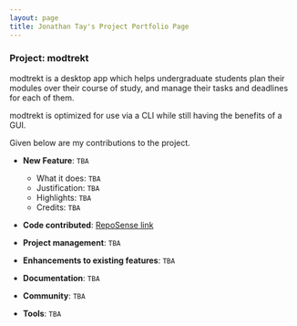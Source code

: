 ```yaml
---
layout: page
title: Jonathan Tay's Project Portfolio Page
---
```


### Project: modtrekt

modtrekt is a desktop app which helps undergraduate students plan their modules over their course
of study, and manage their tasks and deadlines for each of them.

modtrekt is optimized for use via a CLI while still having the benefits of a GUI.

Given below are my contributions to the project.

* **New Feature**: `TBA`
    * What it does: `TBA`
    * Justification: `TBA`
    * Highlights: `TBA`
    * Credits: `TBA`

* **Code contributed**: [RepoSense link](https://nus-cs2103-ay2223s1.github.io/tp-dashboard/?search=jontmy&breakdown=true&sort=groupTitle&sortWithin=title&timeframe=commit&mergegroup=&groupSelect=groupByRepos&checkedFileTypes=docs~functional-code~test-code~other)

* **Project management**: `TBA`

* **Enhancements to existing features**: `TBA`

* **Documentation**: `TBA`

* **Community**: `TBA`

* **Tools**: `TBA`
